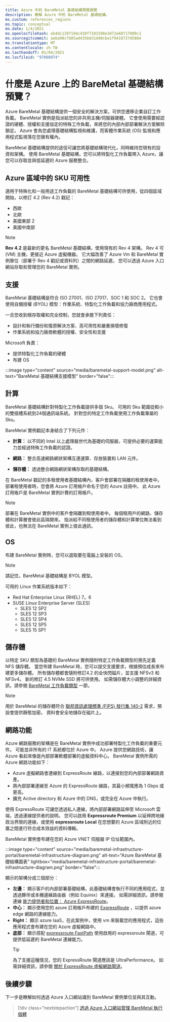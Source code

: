 ```yaml
---
title: Azure 中的 BareMetal 基礎結構預覽總覽
description: 瞭解 Azure 中的 BareMetal 基礎結構。
ms.custom: references_regions
ms.topic: conceptual
ms.date: 1/4/2021
ms.openlocfilehash: eb4dc129719dc410f7101598e3d72e68f17809c1
ms.sourcegitcommit: aeba98c7b85ad435b631d40cbe1f9419727d5884
ms.translationtype: MT
ms.contentlocale: zh-TW
ms.lasthandoff: 01/04/2021
ms.locfileid: "97860974"
---
```

#  <a name="what-is-baremetal-infrastructure-preview-on-azure"></a>什麼是 Azure 上的 BareMetal 基礎結構預覽？

Azure BareMetal 基礎結構提供一個安全的解決方案，可供您遷移企業自訂工作負載。 BareMetal 實例是指派給您的非共用主機/伺服器硬體。 它會使用需要經認證的硬體、授權和支援協定的特殊工作負載，來將您的內部內部部署解決方案解除鎖定。 Azure 會為您處理基礎結構監視和維護，而客體作業系統 (OS) 監視和應用程式監視落在您擁有權內。

BareMetal 基礎結構提供的途徑可讓您將基礎結構現代化，同時維持您現有的投資和架構。 使用 BareMetal 基礎結構，您可以將特製化工作負載帶入 Azure，讓您可以存取並與低延遲的 Azure 服務整合。

## <a name="sku-availability-in-azure-regions"></a>Azure 區域中的 SKU 可用性
適用于特殊化和一般用途工作負載的 BareMetal 基礎結構可供使用，從四個區域開始，以修訂 4.2 (Rev 4.2) 戳記：
- 西歐
- 北歐
- 美國東部 2
- 美國中南部

>[!NOTE]
>**Rev 4.2** 是最新的更名 BareMetal 基礎結構，使用現有的 Rev 4 架構。  Rev 4 可 (VM) 主機，更接近 Azure 虛擬機器。 它大幅改善了 Azure Vm 和 BareMetal 實例單位（部署于 Rev 4 戳記或資料列）之間的網路延遲。  您可以透過 Azure 入口網站存取和管理您的 BareMetal 實例。 

## <a name="support"></a>支援
BareMetal 基礎結構是符合 ISO 27001、ISO 27017、SOC 1 和 SOC 2。  它也會使用自備授權 (BYOL) 模型：作業系統、特製化工作負載和協力廠商應用程式。  

一旦您收到根存取權和完全控制，您就會承擔下列責任：
- 設計和執行備份和復原解決方案、高可用性和嚴重損壞修復
- 作業系統和協力廠商軟體的授權、安全性和支援

Microsoft 負責：
- 提供特製化工作負載的硬體 
- 布建 OS

:::image type="content" source="media/baremetal-support-model.png" alt-text="BareMetal 基礎結構支援模型" border="false":::

## <a name="compute"></a>計算
BareMetal 基礎結構針對特製化工作負載提供多個 Sku。 可用的 Sku 範圍從較小的雙插槽系統到24個通訊端系統。 針對您的特定工作負載使用工作負載專屬的 Sku。

BareMetal 實例戳記本身結合了下列元件：

- **計算：** 以不同的 Intel 以上處理器世代為基礎的伺服器，可提供必要的運算能力並經過特殊工作負載的認證。

- **網路：** 整合高速網路網狀架構互連運算、存放裝置和 LAN 元件。

- **儲存體：** 透過整合網路網狀架構存取的基礎結構。

在 BareMetal 戳記的多租使用者基礎結構內，客戶會部署在隔離的租使用者中。 部署租使用者時，您會將 Azure 訂用帳戶命名于您的 Azure 註冊中。 此 Azure 訂用帳戶是 BareMetal 實例計費的訂用帳戶。

>[!NOTE]
>部署在 BareMetal 實例中的客戶會隔離到租使用者中。 每個租用戶的網路、儲存體和計算層會彼此區隔開來。 指派給不同租使用者的儲存體和計算單位無法看到彼此，也無法在 BareMetal 實例上彼此通訊。

## <a name="os"></a>OS
布建 BareMetal 實例時，您可以選取要在電腦上安裝的 OS。 

>[!NOTE]
>請記住，BareMetal 基礎結構是 BYOL 模型。

可用的 Linux 作業系統版本如下：
- Red Hat Enterprise Linux (RHEL) 7。6
- SUSE Linux Enterprise Server (SLES)
   - SLES 12 SP2
   - SLES 12 SP3
   - SLES 12 SP4
   - SLES 12 SP5
   - SLES 15 SP1

## <a name="storage"></a>儲存體
以特定 SKU 類型為基礎的 BareMetal 實例隨附特定工作負載類型的預先定義 NFS 儲存體。 當您布建 BareMetal 時，您可以提交支援要求，根據預估成長來布建更多儲存體。 所有儲存體都會隨附修訂4.2 的全快閃磁片，並支援 NFSv3 和 NFSv4。 新的修訂 4.5 NVMe SSD 將可供使用。 如需儲存體大小調整的詳細資訊，請參閱 [BareMetal 工作負載類型](../../../virtual-machines/workloads/sap/get-started.md) 一節。

>[!NOTE]
>用於 BareMetal 的儲存體符合 [聯邦資訊處理標準 (FIPS) 發行集 140-2](/microsoft-365/compliance/offering-fips-140-2) 需求，預設會提供靜態加密。 資料會安全地儲存在磁片上。

## <a name="networking"></a>網路功能
Azure 網路服務的架構是在 BareMetal 實例中成功部署特製化工作負載的重要元件。 可能並非所有的 IT 系統都位於 Azure 中。 Azure 提供您網路技術，讓 Azure 看起來像是內部部署軟體部署的虛擬資料中心。 BareMetal 實例所需的 Azure 網路功能如下：

- Azure 虛擬網路會連線到 ExpressRoute 線路，以連接到您的內部部署網路資產。
- 將內部部署連線至 Azure 的 ExpressRoute 線路，其最小頻寬應為 1 Gbps 或更高。
- 擴充 Active directory 和 Azure 中的 DNS，或完全在 Azure 中執行。

使用 ExpressRoute 可讓您透過私人連線，將內部部署網路延伸至 Microsoft 雲端，透過連線提供者的說明。 您可以啟用 **Expressroute Premium** 以延伸跨地緣政治界限的連線，或使用 **expressroute Local** 在您想要的 Azure 區域附近的位置之間進行符合成本效益的資料傳輸。

BareMetal 實例會布建在您的 Azure VNET 伺服器 IP 位址範圍內。

:::image type="content" source="media/baremetal-infrastructure-portal/baremetal-infrastructure-diagram.png" alt-text="Azure BareMetal 基礎結構圖表" lightbox="media/baremetal-infrastructure-portal/baremetal-infrastructure-diagram.png" border="false":::

顯示的架構分成三個部分：
- **左邊：** 顯示客戶的內部部署基礎結構，此基礎結構會執行不同的應用程式，並透過夥伴或本機邊緣路由器（例如 Equinix）來連接。 如需詳細資訊，請參閱連線 [能力提供者和位置： Azure ExpressRoute](../../../expressroute/expressroute-locations.md)。
- **中心：** 顯示使用您的 azure 訂用帳戶布建的 [ExpressRoute](../../../expressroute/expressroute-introduction.md) ，以提供 azure edge 網路的連線能力。
- **Right：** 顯示 azure IaaS，在此案例中，使用 vm 來裝載您的應用程式，這些應用程式會布建在您的 Azure 虛擬網路中。
- **底部：** 顯示搭配 [expressroute FastPath](../../../expressroute/about-fastpath.md) 使用啟用的 expressroute 閘道，可提供低延遲的 BareMetal 連線能力。   
   >[!TIP]
   >為了支援這種情況，您的 ExpressRoute 閘道應該是 UltraPerformance。  如需詳細資訊，請參閱 [關於 ExpressRoute 虛擬網路閘道](../../../expressroute/expressroute-about-virtual-network-gateways.md)。

## <a name="next-steps"></a>後續步驟

下一步是瞭解如何透過 Azure 入口網站識別 BareMetal 實例單位並與其互動。

> [!div class="nextstepaction"]
> [透過 Azure 入口網站管理 BareMetal 執行個體](baremetal-infrastructure-portal.md)